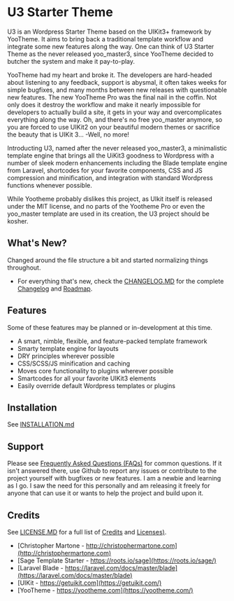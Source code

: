 # U3 Starter Theme
U3 is an Wordpress Starter Theme based on the UIKit3+ framework by YooTheme. It aims to bring back a traditional template workflow and integrate some new features along the way. One can think of U3 Starter Theme as the never released yoo_master3, since YooTheme decided to butcher the system and make it pay-to-play.

YooTheme had my heart and broke it. The developers are hard-headed about listening to any feedback, support is abysmal, it often takes weeks for simple bugfixes, and many months between new releases with questionable new features. The new YooTheme Pro was the final nail in the coffin. Not only does it destroy the workflow and make it nearly impossible for developers to actually build a site, it gets in your way and overcomplicates everything along the way. Oh, and there's no free yoo_master anymore, so you are forced to use UIKit2 on your beautiful modern themes or sacrifice the beauty that is UIKit 3... -Well, no more!

Introducting U3, named after the never released yoo_master3, a minimalistic template engine that brings all the UiKit3 goodness to Wordpress with a number of sleek modern enhancements including the Blade template engine from Laravel, shortcodes for your favorite components, CSS and JS compression and minification, and integration with standard Wordpress functions whenever possible.

While Yootheme probably dislikes this project, as UIkit itself is released under the MIT license, and no parts of the Yootheme Pro or even the yoo_master template are used in its creation, the U3 project should be kosher.

## What's New?
Changed around the file structure a bit and started normalizing things throughout.
* For everything that's new, check the [CHANGELOG.MD](CHANGELOG.md) for the complete [Changelog](CHANGELOG.md#changelog) and [Roadmap](CHANGELOG.md#roadmap).

## Features
Some of these features may be planned or in-development at this time.
* A smart, nimble, flexible, and feature-packed template framework
* Smarty template engine for layouts
* DRY principles wherever possible
* CSS/SCSS/JS minification and caching
* Moves core functionality to plugins wherever possible
* Smartcodes for all your favorite UIKit3 elements
* Easily override default Wordpress templates or plugins

## Installation
See [INSTALLATION.md](INSTALLATION.md)

## Support
Please see [Frequently Asked Questions (FAQs)](INSTALLATION.md#faq) for common questions. If it isn't answered there, use Github to report any issues or contribute to the project yourself with bugfixes or new features. I am a newbie and learning as I go. I saw the need for this personally and am releasing it freely for anyone that can use it or wants to help the project and build upon it.

## Credits
See [LICENSE.MD](LICENSE.md) for a full list of [Credits](LICENSE.md#credits) and [Licenses)](LICENSE.md#licenses).
* [Christopher Martone - http://christophermartone.com](http://christophermartone.com)
* [Sage Template Starter - https://roots.io/sage](https://roots.io/sage/)
* [Laravel Blade - https://laravel.com/docs/master/blade](https://laravel.com/docs/master/blade)
* [UIKit - https://getuikit.com](https://getuikit.com/)
* [YooTheme - https://yootheme.com](https://yootheme.com/)
